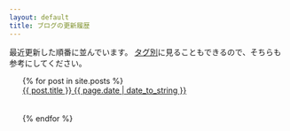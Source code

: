 ```yaml
---
layout: default
title: ブログの更新履歴
---
```

最近更新した順番に並んでいます。
<a href="staff.html" class="btn">タグ別</a>に見ることもできるので、そちらも参考にしてください。

<ul style="list-style: none;">
  {% for post in site.posts %}
    <li>
      <div class="block">
        <a href="{{ post.url }}">
          {{ post.title }}  
          {{ page.date | date_to_string }}
        </a>
      <div><br><br>
    </li>
  {% endfor %}
</ul>
